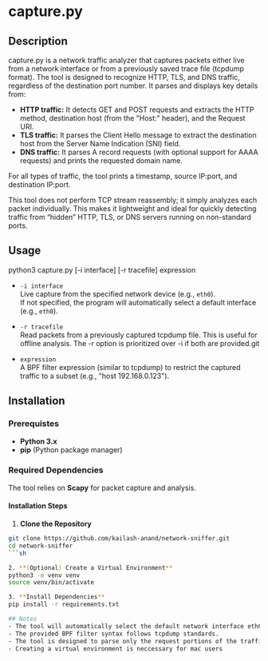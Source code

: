 # capture.py

## Description
capture.py is a network traffic analyzer that captures packets either live from a network interface or from a previously saved trace file (tcpdump format). The tool is designed to recognize HTTP, TLS, and DNS traffic, regardless of the destination port number. It parses and displays key details from:

- **HTTP traffic:** It detects GET and POST requests and extracts the HTTP method, destination host (from the "Host:" header), and the Request URI.
- **TLS traffic:** It parses the Client Hello message to extract the destination host from the Server Name Indication (SNI) field.
- **DNS traffic:** It parses A record requests (with optional support for AAAA requests) and prints the requested domain name.

For all types of traffic, the tool prints a timestamp, source IP:port, and destination IP:port.

This tool does not perform TCP stream reassembly; it simply analyzes each packet individually. This makes it lightweight and ideal for quickly detecting traffic from “hidden” HTTP, TLS, or DNS servers running on non-standard ports.

## Usage

python3 capture.py [-i interface] [-r tracefile] expression

- `-i interface`  
  Live capture from the specified network device (e.g., `eth0`).  
  If not specified, the program will automatically select a default interface (e.g., `eth0`).

- `-r tracefile`  
  Read packets from a previously captured tcpdump file. This is useful for offline analysis. The -r option is prioritized over -i if both are provided.git 

- `expression`  
  A BPF filter expression (similar to tcpdump) to restrict the captured traffic to a subset (e.g., "host 192.168.0.123").

## Installation

### Prerequistes
- **Python 3.x**
- **pip** (Python package manager)

### **Required Dependencies**
The tool relies on **Scapy** for packet capture and analysis.

#### **Installation Steps**
1. **Clone the Repository**
  ```sh
  git clone https://github.com/kailash-anand/network-sniffer.git
  cd network-sniffer
  ```sh

2. **(Optional) Create a Virtual Environment**
  python3 -m venv venv
  source venv/bin/activate

3. **Install Dependencies**
  pip install -r requirements.txt

## Notes
- The tool will automatically select the default network interface eth0 if none is specified.
- The provided BPF filter syntax follows tcpdump standards.
- The tool is designed to parse only the request portions of the traffic (e.g., HTTP GET/POST, TLS Client Hello, and DNS queries) and does not process responses.
- Creating a virtual environment is neccessary for mac users

